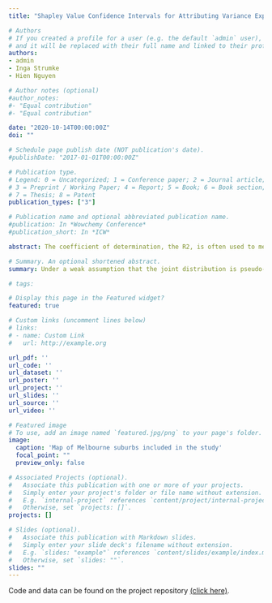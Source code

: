 ```yaml
---
title: "Shapley Value Confidence Intervals for Attributing Variance Explained"

# Authors
# If you created a profile for a user (e.g. the default `admin` user), write the username (folder name) here 
# and it will be replaced with their full name and linked to their profile.
authors:
- admin
- Inga Strumke
- Hien Nguyen

# Author notes (optional)
#author_notes:
#- "Equal contribution"
#- "Equal contribution"

date: "2020-10-14T00:00:00Z"
doi: ""

# Schedule page publish date (NOT publication's date).
#publishDate: "2017-01-01T00:00:00Z"

# Publication type.
# Legend: 0 = Uncategorized; 1 = Conference paper; 2 = Journal article;
# 3 = Preprint / Working Paper; 4 = Report; 5 = Book; 6 = Book section;
# 7 = Thesis; 8 = Patent
publication_types: ["3"]

# Publication name and optional abbreviated publication name.
#publication: In *Wowchemy Conference*
#publication_short: In *ICW*

abstract: The coefficient of determination, the R2, is often used to measure the variance explained by an affine combination of multiple explanatory covariates. An attribution of this explanatory contribution to each of the individual covariates is often sought in order to draw inference regarding the importance of each covariate with respect to the response phenomenon. A recent method for ascertaining such an attribution is via the game theoretic Shapley value decomposition of the coefficient of determination. Such a decomposition has the desirable efficiency, monotonicity, and equal treatment properties. Under a weak assumption that the joint distribution is pseudo-elliptical, we obtain the asymptotic normality of the Shapley values. We then utilize this result in order to construct confidence intervals and hypothesis tests for Shapley values. Monte Carlo studies regarding our results are provided. We found that our asymptotic confidence intervals required less computational time to competing bootstrap methods and are able to exhibit improved coverage, especially on small samples. In an expository application to Australian real estate price modeling, we employ Shapley value confidence intervals to identify significant differences between the explanatory contributions of covariates, between models, which otherwise share approximately the same R2 value. These different models are based on real estate data from the same periods in 2019 and 2020, the latter covering the early stages of the arrival of the novel coronavirus, COVID-19.

# Summary. An optional shortened abstract.
summary: Under a weak assumption that the joint distribution is pseudo-elliptical, we obtain the asymptotic normality of the Shapley values.

# tags:  

# Display this page in the Featured widget?
featured: true

# Custom links (uncomment lines below)
# links:
# - name: Custom Link
#   url: http://example.org

url_pdf: ''
url_code: ''
url_dataset: ''
url_poster: ''
url_project: ''
url_slides: ''
url_source: ''
url_video: ''

# Featured image
# To use, add an image named `featured.jpg/png` to your page's folder. 
image:
  caption: 'Map of Melbourne suburbs included in the study'
  focal_point: ""
  preview_only: false

# Associated Projects (optional).
#   Associate this publication with one or more of your projects.
#   Simply enter your project's folder or file name without extension.
#   E.g. `internal-project` references `content/project/internal-project/index.md`.
#   Otherwise, set `projects: []`.
projects: []

# Slides (optional).
#   Associate this publication with Markdown slides.
#   Simply enter your slide deck's filename without extension.
#   E.g. `slides: "example"` references `content/slides/example/index.md`.
#   Otherwise, set `slides: ""`.
slides: ""
---
```


Code and data can be found on the project repository [(click here)](https://github.com/ex2o/shapley_confidence).
